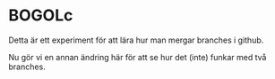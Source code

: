 # BOGOLc

Detta är ett experiment för att lära hur man mergar branches
i github. 

Nu gör vi en annan ändring här för att se hur det
(inte) funkar med två branches.

